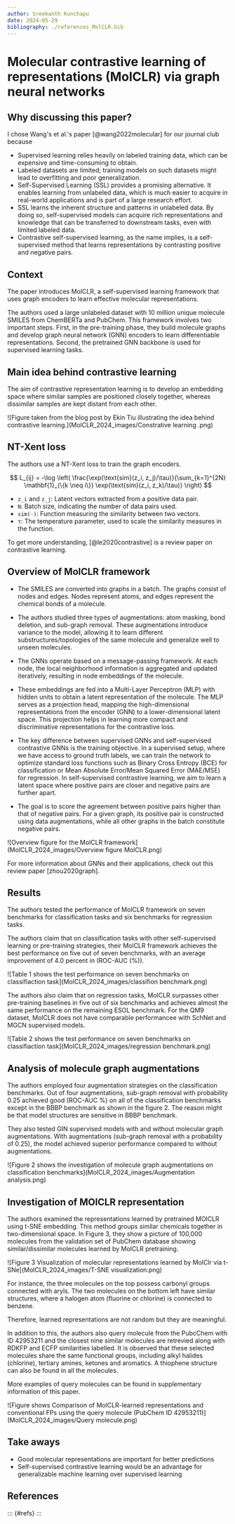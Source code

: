 ```yaml
---
author: Sreekanth Kunchapu
date: 2024-05-29
bibliography: ./references_MolCLR.bib
---
```


# Molecular contrastive learning of representations (MolCLR) via graph neural networks

## Why discussing this paper? 

I chose Wang's et al.'s paper [@wang2022molecular] for our journal club because

- Supervised learning relies heavily on labeled training data, which can be expensive and time-consuming to obtain.
- Labeled datasets are limited; training models on such datasets might lead to overfitting and poor generalization.
- Self-Supervised Learning (SSL) provides a promising alternative. It enables learning from unlabeled data, which is much easier to acquire in real-world applications and is part of a large research effort.
- SSL learns the inherent structure and patterns in unlabeled data. By doing so, self-supervised models can acquire rich representations and knowledge that can be transferred to downstream tasks, even with limited labeled data.
- Contrastive self-supervised learning, as the name implies, is a self-supervised method that learns representations by contrasting positive and negative pairs.

## Context

The paper introduces MolCLR, a self-supervised learning framework that uses graph encoders to learn effective molecular representations.

The authors used a large unlabeled dataset with 10 million unique molecule SMILES from ChemBERTa and PubChem. This framework involves two important steps. First, in the pre-training phase, they build molecule graphs and develop graph neural network (GNN) encoders to learn differentiable representations. Second, the pretrained GNN backbone is used for supervised learning tasks.

## Main idea behind contrastive learning
The aim of contrastive representation learning is to develop an embedding space where similar samples are positioned closely together, whereas dissimilar samples are kept distant from each other.

![Figure taken from the blog post by Ekin Tiu illustrating the idea behind contrastive learning.](MolCLR_2024_images/Constrative learning .png)

## NT-Xent loss

The authors use a NT-Xent loss to train the graph encoders.

$$
L_{ij} = -\log \left( \frac{\exp(\text{sim}(z_i, z_j)/\tau)}{\sum_{k=1}^{2N} \mathbf{1}_{\{k \neq i\}} \exp(\text{sim}(z_i, z_k)/\tau)} \right)
$$

- `z_i` and `z_j`: Latent vectors extracted from a positive data pair.
- `N`: Batch size, indicating the number of data pairs used.
- `sim(⋅)`: Function measuring the similarity between two vectors.
- `τ`: The temperature parameter, used to scale the similarity measures in the function.

To get more understanding, [@le2020contrastive] is a review paper on contrastive learning.

## Overview of MolCLR framework

- The SMILES are converted into graphs in a batch. The graphs consist of nodes and edges. Nodes represent atoms, and edges represent the chemical bonds of a molecule.

- The authors studied three types of augmentations: atom masking, bond deletion, and sub-graph removal. These augmentations introduce variance to the model, allowing it to learn different substructures/topologies of the same molecule and generalize well to unseen molecules.

- The GNNs operate based on a message-passing framework. At each node, the local neighborhood information is aggregated and updated iteratively, resulting in node embeddings of the molecule.

- These embeddings are fed into a Multi-Layer Perceptron (MLP) with hidden units to obtain a latent representation of the molecule. The MLP serves as a projection head, mapping the high-dimensional representations from the encoder (GNN) to a lower-dimensional latent space. This projection helps in learning more compact and discriminative representations for the contrastive loss.

- The key difference between supervised GNNs and self-supervised contrastive GNNs is the training objective. In a supervised setup, where we have access to ground truth labels, we can train the network to optimize standard loss functions such as Binary Cross Entropy (BCE) for classification or Mean Absolute Error/Mean Squared Error (MAE/MSE) for regression. In self-supervised contrastive learning, we aim to learn a latent space where positive pairs are closer and negative pairs are further apart.

- The goal is to score the agreement between positive pairs higher than that of negative pairs. For a given graph, its positive pair is constructed using data augmentations, while all other graphs in the batch constitute negative pairs.

![Overview figure for the MolCLR framework](MolCLR_2024_images/Overview figure MolCLR.png)

For more information about GNNs and their applications, check out this review paper [zhou2020graph].

## Results
The authors tested the performance of MolCLR framework on seven benchmarks for classification tasks and six benchmarks for regression tasks.

The authors claim that on classification tasks with other self-supervised learning or pre-training strategies, their MolCLR framework achieves the best performance on five out of seven benchmarks, with an average improvement of 4.0 percent in (ROC-AUC (%)).

![Table 1 shows the test performance on seven benchmarks on classifiaction task](MolCLR_2024_images/classifion benchmark.png) 

The authors also claim that on regression tasks, MolCLR surpasses other pre-training baselines in five out of six benchmarks and achieves almost the same performance on the remaining ESOL benchmark. For the QM9 dataset, MolCLR does not have comparable performancee with SchNet and MGCN supervised models.

![Table 2 shows the test performance on seven benchmarks on classifiaction task](MolCLR_2024_images/regression benchmark.png)

## Analysis of molecule graph augmentations
The authors employed four augmentation strategies on the classification benchmarks. Out of four augmentations, sub-graph removal with probability 0.25 achieved good (ROC-AUC %) on all of the classification benchmarks except in the BBBP benchmark as shown in the figure 2.
The reason might be that model structures are sensitive in BBBP benchmark.

They also tested GIN supervised models with and without molecular graph augmentations. With augmentations (sub-graph removal with a probability of 0.25), the model achieved superior performance compared to without augmentations.

![Figure 2 shows the investigation of molecule graph augmentations on classification benchmarks](MolCLR_2024_images/Augmentation analysis.png)

## Investigation of MOlCLR representation
The authors examined the representations learned by pretrained MOlCLR using t-SNE embedding. This method groups similar chemicals together in two-dimensional space. In Figure 3, they show a picture of 100,000 molecules from the validation set of PubChem database showing similar/dissimilar molecules learned by MolCLR pretraining. 

![Figure 3 Visualization of molecular representations learned by MolClr via t-SNe](MolCLR_2024_images/T-SNE visualization.png)

For instance, the three molecules on the top possess carbonyl groups connected with aryls. The two molecules on the bottom left have similar structures, where a halogen atom (fluorine or chlorine) is connected to benzene.

Therefore, learned representations are not random but they are meaningful.

In addition to this, the authors also query molecule from the PubcChem with ID 42953211 and the closest nine similar molecules are retrevied along with RDKFP and ECFP similarities labelled. It is observed that these selected molecules share the same functional groups, including alkyl halides (chlorine), tertiary amines, ketones and aromatics. A thiophene structure can also be found in all the molecules.

More examples of query molecules can be found in supplementary information of this paper.

![Figure shows Comparison of MolCLR-learned representations and conventional FPs using the query molecule (PubChem ID 42953211)](MolCLR_2024_images/Query molecule.png)

## Take aways 

- Good molecular representations are important for better predictions
- Self-supervised contrastive learning would be an advantage for generalizable machine learning over supervised learning

## References

::: {#refs}
:::